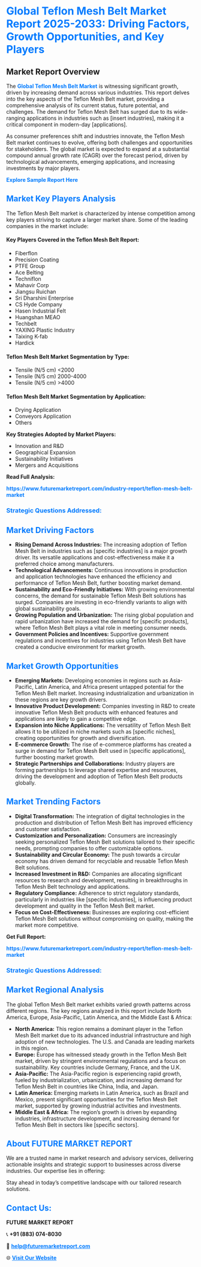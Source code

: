 <h1 style="color: #007BFF;">Global Teflon Mesh Belt Market Report 2025-2033: Driving Factors, Growth Opportunities, and Key Players</h1>

<section id="overview">
<h2>Market Report Overview</h2>
<p>The <a href="https://www.futuremarketreport.com/industry-report/teflon-mesh-belt-market" style="color: #007BFF; text-decoration: none;"><strong>Global Teflon Mesh Belt Market</strong></a> is witnessing significant growth, driven by increasing demand across various industries. This report delves into the key aspects of the Teflon Mesh Belt market, providing a comprehensive analysis of its current status, future potential, and challenges. The demand for Teflon Mesh Belt has surged due to its wide-ranging applications in industries such as [insert industries], making it a critical component in modern-day [applications].</p>
<p>As consumer preferences shift and industries innovate, the Teflon Mesh Belt market continues to evolve, offering both challenges and opportunities for stakeholders. The global market is expected to expand at a substantial compound annual growth rate (CAGR) over the forecast period, driven by technological advancements, emerging applications, and increasing investments by major players.</p>
</section>

<section id="overview">
<p><a href="https://www.futuremarketreport.com/request-sample/reportId=86690" style="color: #007BFF; text-decoration: none;"><strong>Explore Sample Report Here</strong></a></p>
</section>

<section id="key-players">
<h2 style="color: #007BFF;">Market Key Players Analysis</h2>
<p>The Teflon Mesh Belt market is characterized by intense competition among key players striving to capture a larger market share. Some of the leading companies in the market include:</p>
<h4>Key Players Covered in the Teflon Mesh Belt Report:</h4>
<ul><li>Fiberflon</li><li>Precision Coating</li><li>PTFE Group</li><li>Ace Belting</li><li>Techniflon</li><li>Mahavir Corp</li><li>Jiangsu Ruichan</li><li>Sri Dharshini Enterprise</li><li>CS Hyde Company</li><li>Hasen Industrial Felt</li><li>Huangshan MEAO</li><li>Techbelt</li><li>YAXING Plastic Industry</li><li>Taixing K-fab</li><li>Hardick</li></ul>
<h4>Teflon Mesh Belt Market Segmentation by Type:</h4>
<ul><li>Tensile (N/5 cm) &lt;2000</li><li>Tensile (N/5 cm) 2000-4000</li><li>Tensile (N/5 cm) &gt;4000</li></ul>

<h4>Teflon Mesh Belt Market Segmentation by Application:</h4>
<ul><li>Drying Application</li><li>Conveyors Application</li><li>Others</li></ul>
<p><strong>Key Strategies Adopted by Market Players:</strong></p>
<ul>
<li>Innovation and R&D</li>
<li>Geographical Expansion</li>
<li>Sustainability Initiatives</li>
<li>Mergers and Acquisitions</li>
</ul>
</section>

<section>
<p><strong>Read Full Analysis: </strong></p><a href="https://www.futuremarketreport.com/industry-report/teflon-mesh-belt-market" style="color: #007BFF; text-decoration: none;"><strong>https://www.futuremarketreport.com/industry-report/teflon-mesh-belt-market</strong></a>
<h3 style="color: #007BFF;">Strategic Questions Addressed:</h3>
</section>

<section id="driving-factors">
<h2 style="color: #007BFF;">Market Driving Factors</h2>
<ul>
<li><strong>Rising Demand Across Industries:</strong> The increasing adoption of Teflon Mesh Belt in industries such as [specific industries] is a major growth driver. Its versatile applications and cost-effectiveness make it a preferred choice among manufacturers.</li>
<li><strong>Technological Advancements:</strong> Continuous innovations in production and application technologies have enhanced the efficiency and performance of Teflon Mesh Belt, further boosting market demand.</li>
<li><strong>Sustainability and Eco-Friendly Initiatives:</strong> With growing environmental concerns, the demand for sustainable Teflon Mesh Belt solutions has surged. Companies are investing in eco-friendly variants to align with global sustainability goals.</li>
<li><strong>Growing Population and Urbanization:</strong> The rising global population and rapid urbanization have increased the demand for [specific products], where Teflon Mesh Belt plays a vital role in meeting consumer needs.</li>
<li><strong>Government Policies and Incentives:</strong> Supportive government regulations and incentives for industries using Teflon Mesh Belt have created a conducive environment for market growth.</li>
</ul>
</section>

<section id="growth-opportunities">
<h2 style="color: #007BFF;">Market Growth Opportunities</h2>
<ul>
<li><strong>Emerging Markets:</strong> Developing economies in regions such as Asia-Pacific, Latin America, and Africa present untapped potential for the Teflon Mesh Belt market. Increasing industrialization and urbanization in these regions are key growth drivers.</li>
<li><strong>Innovative Product Development:</strong> Companies investing in R&D to create innovative Teflon Mesh Belt products with enhanced features and applications are likely to gain a competitive edge.</li>
<li><strong>Expansion into Niche Applications:</strong> The versatility of Teflon Mesh Belt allows it to be utilized in niche markets such as [specific niches], creating opportunities for growth and diversification.</li>
<li><strong>E-commerce Growth:</strong> The rise of e-commerce platforms has created a surge in demand for Teflon Mesh Belt used in [specific applications], further boosting market growth.</li>
<li><strong>Strategic Partnerships and Collaborations:</strong> Industry players are forming partnerships to leverage shared expertise and resources, driving the development and adoption of Teflon Mesh Belt products globally.</li>
</ul>
</section>

<section id="trending-factors">
<h2 style="color: #007BFF;">Market Trending Factors</h2>
<ul>
<li><strong>Digital Transformation:</strong> The integration of digital technologies in the production and distribution of Teflon Mesh Belt has improved efficiency and customer satisfaction.</li>
<li><strong>Customization and Personalization:</strong> Consumers are increasingly seeking personalized Teflon Mesh Belt solutions tailored to their specific needs, prompting companies to offer customizable options.</li>
<li><strong>Sustainability and Circular Economy:</strong> The push towards a circular economy has driven demand for recyclable and reusable Teflon Mesh Belt solutions.</li>
<li><strong>Increased Investment in R&D:</strong> Companies are allocating significant resources to research and development, resulting in breakthroughs in Teflon Mesh Belt technology and applications.</li>
<li><strong>Regulatory Compliance:</strong> Adherence to strict regulatory standards, particularly in industries like [specific industries], is influencing product development and quality in the Teflon Mesh Belt market.</li>
<li><strong>Focus on Cost-Effectiveness:</strong> Businesses are exploring cost-efficient Teflon Mesh Belt solutions without compromising on quality, making the market more competitive.</li>
</ul>
</section>

<section>
<p><strong>Get Full Report: </strong></p><a href="https://www.futuremarketreport.com/industry-report/teflon-mesh-belt-market" style="color: #007BFF; text-decoration: none;"><strong>https://www.futuremarketreport.com/industry-report/teflon-mesh-belt-market</strong></a>
<h3 style="color: #007BFF;">Strategic Questions Addressed:</h3>
</section>


<section id="regional-analysis">
<h2 style="color: #007BFF;">Market Regional Analysis</h2>
<p>The global Teflon Mesh Belt market exhibits varied growth patterns across different regions. The key regions analyzed in this report include North America, Europe, Asia-Pacific, Latin America, and the Middle East & Africa:</p>
<ul>
<li><strong>North America:</strong> This region remains a dominant player in the Teflon Mesh Belt market due to its advanced industrial infrastructure and high adoption of new technologies. The U.S. and Canada are leading markets in this region.</li>
<li><strong>Europe:</strong> Europe has witnessed steady growth in the Teflon Mesh Belt market, driven by stringent environmental regulations and a focus on sustainability. Key countries include Germany, France, and the U.K.</li>
<li><strong>Asia-Pacific:</strong> The Asia-Pacific region is experiencing rapid growth, fueled by industrialization, urbanization, and increasing demand for Teflon Mesh Belt in countries like China, India, and Japan.</li>
<li><strong>Latin America:</strong> Emerging markets in Latin America, such as Brazil and Mexico, present significant opportunities for the Teflon Mesh Belt market, supported by growing industrial activities and investments.</li>
<li><strong>Middle East & Africa:</strong> The region’s growth is driven by expanding industries, infrastructure development, and increasing demand for Teflon Mesh Belt in sectors like [specific sectors].</li>
</ul>
</section>

<footer>
<h2 style="color: #007BFF;">About FUTURE MARKET REPORT</h2>
<p>We are a trusted name in market research and advisory services, delivering actionable insights and strategic support to businesses across diverse industries. Our expertise lies in offering:</p>

<p>Stay ahead in today’s competitive landscape with our tailored research solutions.</p>

<h2 style="color: #007BFF;">Contact Us:</h2>
<p><strong>FUTURE MARKET REPORT</strong></p>
<p>📞 <strong>+91 (883) 074-8030</strong></p>
<p>📧 <strong><a href="mailto:help@futuremarketreport.com" style="color: #007BFF;">help@futuremarketreport.com</a></strong></p>
<p>🌐 <strong><a href="https://www.futuremarketreport.com/" style="color: #007BFF;">Visit Our Website</a></strong></p>
</footer>